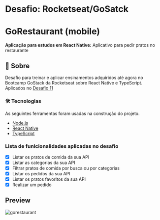 # Desafio: Rocketseat/GoSatck

# GoRestaurant (mobile)
<p alin="center"><b>Aplicação para estudos em React Native:</b> Aplicativo para pedir pratos no restaurante </p>

## 🚀 Sobre
Desafio para treinar e aplicar ensinamentos adquiridos até agora no Bootcamp GoStack da Rocketseat sobre React Native e TypeScript. Aplicados no [Desafio 11](https://github.com/rocketseat-education/bootcamp-gostack-desafios/tree/master/desafio-react-native-delivery)

### 🛠 Tecnologias
As seguintes ferramentas foram usadas na construção do projeto.
 
- [Node.js](https://nodejs.org/en/)
- [React Native](https://reactnative.dev/)
- [TypeScript](https://www.typescriptlang.org/)

### Lista de funlcionalidades aplicadas no desafio
- [x] Listar os pratos de comida da sua API
- [x] Listar as categorias da sua API
- [x] Filtrar pratos de comida por busca ou por categorias
- [x] Listar os pedidos da sua API
- [x] Listar os pratos favoritos da sua API
- [x] Realizar um pedido

## Preview
![gorestaurant](https://user-images.githubusercontent.com/26713717/90676175-f894d600-e231-11ea-9815-ee2e02202793.png)
